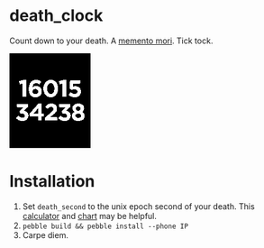 death_clock
===========

Count down to your death. A [memento mori](https://en.wikipedia.org/wiki/Memento_mori). Tick tock.

![Tick tock](screenshot.png)

Installation
============
1. Set `death_second` to the unix epoch second of your death. This [calculator](http://www.epochconverter.com/) and [chart](https://en.wikipedia.org/wiki/List_of_countries_by_life_expectancy) may be helpful.
2. `pebble build && pebble install --phone IP`
3. Carpe diem.
